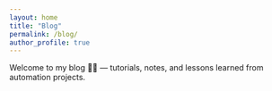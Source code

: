 ```yaml
---
layout: home
title: "Blog"
permalink: /blog/
author_profile: true
---
```


Welcome to my blog 👨‍💻 — tutorials, notes, and lessons learned from automation projects.